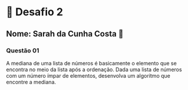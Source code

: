# 🙂 Desafio 2
## Nome: Sarah da Cunha Costa 🌸
### Questão 01
A mediana de uma lista de números é basicamente o elemento que se encontra no meio da lista após a ordenação. Dada uma lista de números com um número ímpar de elementos, desenvolva um algoritmo que encontre a mediana.
